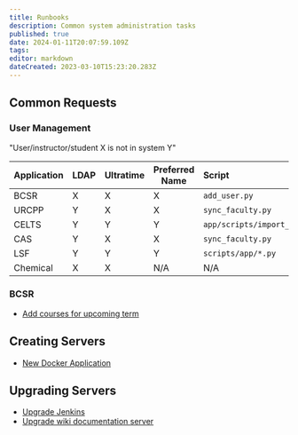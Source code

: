 ```yaml
---
title: Runbooks
description: Common system administration tasks
published: true
date: 2024-01-11T20:07:59.109Z
tags: 
editor: markdown
dateCreated: 2023-03-10T15:23:20.283Z
---
```


## Common Requests

### User Management
"User/instructor/student X is not in system Y"

| Application | LDAP | Ultratime | Preferred Name | Script                      |  |
|-------------|------|-----------|----------------|:----------------------------|----------|
| BCSR        | X    | X         | X              | `add_user.py`                 | [details](/runbook/new-bcsr-user) 
| URCPP       | Y    | X         | X              | `sync_faculty.py`             | [details](/runbook/new-urcpp-user)
| CELTS       | Y    | Y         | Y              | `app/scripts/import_users.py` | [details](/runbook/celts-users)
| CAS         | Y    | X         | X              | `sync_faculty.py`             | [details](/runbook/new-cas-user)
| LSF         | Y    | Y         | Y              | `scripts/app/*.py`            | [details](/runbook/lsf-users)
| Chemical    | X    | X         | N/A            | N/A                           | [details](/runbook/new-chemical-user)

### BCSR
- [Add courses for upcoming term](/runbook/add-term)

## Creating Servers
* [New Docker Application](/runbook/new-docker-server)

## Upgrading Servers
* [Upgrade Jenkins](/runbook/upgrade-jenkins)
* [Upgrade wiki documentation server](/runbook/upgrade-wiki)